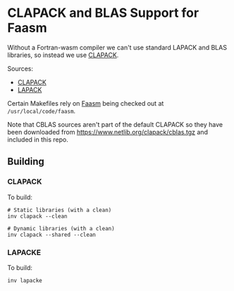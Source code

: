 # CLAPACK and BLAS Support for Faasm

Without a Fortran-wasm compiler we can't use standard LAPACK and BLAS libraries,
so instead we use [CLAPACK](http://www.netlib.org/clapack/). 

Sources:

- [CLAPACK](http://www.netlib.org/clapack/)
- [LAPACK](https://github.com/Reference-LAPACK/lapack)

Certain Makefiles rely on [Faasm](https://github.com/faasm/faasm) being checked
out at `/usr/local/code/faasm`. 

Note that CBLAS sources aren't part of the default CLAPACK so they have been
downloaded from https://www.netlib.org/clapack/cblas.tgz and included in this
repo.

## Building

### CLAPACK

To build:

```
# Static libraries (with a clean)
inv clapack --clean

# Dynamic libraries (with a clean)
inv clapack --shared --clean
```

### LAPACKE

To build:

```
inv lapacke
```
